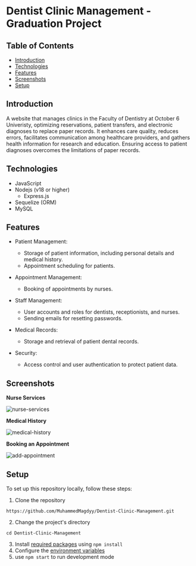 # Dentist Clinic Management - Graduation Project

## Table of Contents

- [Introduction](#introduction)
- [Technologies](#technologies)
- [Features](#features)
- [Screenshots](#screenshots)
- [Setup](#setup)

## Introduction
A website that manages clinics in the Faculty of Dentistry at October 6 Univeristy, optimizing reservations, patient transfers, and electronic diagnoses to replace paper records. It enhances care quality, reduces errors, facilitates communication among healthcare providers, and gathers health information for research and education. Ensuring access to patient diagnoses overcomes the limitations of paper records.

## Technologies
- JavaScript
- Nodejs (v18 or higher)
  - Express.js
- Sequelize (ORM)
- MySQL

## Features
- Patient Management:
  - Storage of patient information, including personal details and medical history.
  - Appointment scheduling for patients.
    
- Appointment Management:
  - Booking of appointments by nurses.

- Staff Management:
  - User accounts and roles for dentists, receptionists, and nurses.
  - Sending emails for resetting passwords.
 
- Medical Records:
  - Storage and retrieval of patient dental records.
 
- Security:
  - Access control and user authentication to protect patient data.

## Screenshots
**Nurse Services**

![nurse-services](https://github.com/MuhammedMagdyy/Dentist-Clinic-Management/assets/60513866/225eb641-2e0f-470b-a2f7-4ffe659fbe1a)

**Medical History**

![medical-history](https://github.com/MuhammedMagdyy/Dentist-Clinic-Management/assets/60513866/6f3a05a7-6222-485f-89f1-4793ed8806cc)

**Booking an Appointment**

![add-appointment](https://github.com/MuhammedMagdyy/Dentist-Clinic-Management/assets/60513866/31cde13a-1201-4853-8348-842077be0eaa)

 
## Setup
To set up this repository locally, follow these steps:

1. Clone the repository 
```
https://github.com/MuhammedMagdyy/Dentist-Clinic-Management.git
```
2. Change the project's directory
```
cd Dentist-Clinic-Management
```
3. Install [required packages](https://github.com/MuhammedMagdyy/Dentist-Clinic-Management/blob/main/package.json) using `npm install`
4. Configure the [environment variables](https://github.com/MuhammedMagdyy/Dentist-Clinic-Management/blob/main/.env.example)
5. use `npm start` to run development mode
